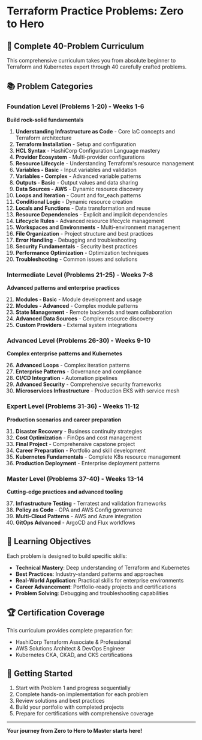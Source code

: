 # Terraform Practice Problems: Zero to Hero

## 🎯 Complete 40-Problem Curriculum

This comprehensive curriculum takes you from absolute beginner to Terraform and Kubernetes expert through 40 carefully crafted problems.

## 📚 Problem Categories

### Foundation Level (Problems 1-20) - Weeks 1-6
**Build rock-solid fundamentals**

1. **Understanding Infrastructure as Code** - Core IaC concepts and Terraform architecture
2. **Terraform Installation** - Setup and configuration
3. **HCL Syntax** - HashiCorp Configuration Language mastery
4. **Provider Ecosystem** - Multi-provider configurations
5. **Resource Lifecycle** - Understanding Terraform's resource management
6. **Variables - Basic** - Input variables and validation
7. **Variables - Complex** - Advanced variable patterns
8. **Outputs - Basic** - Output values and data sharing
9. **Data Sources - AWS** - Dynamic resource discovery
10. **Loops and Iteration** - Count and for_each patterns
11. **Conditional Logic** - Dynamic resource creation
12. **Locals and Functions** - Data transformation and reuse
13. **Resource Dependencies** - Explicit and implicit dependencies
14. **Lifecycle Rules** - Advanced resource lifecycle management
15. **Workspaces and Environments** - Multi-environment management
16. **File Organization** - Project structure and best practices
17. **Error Handling** - Debugging and troubleshooting
18. **Security Fundamentals** - Security best practices
19. **Performance Optimization** - Optimization techniques
20. **Troubleshooting** - Common issues and solutions

### Intermediate Level (Problems 21-25) - Weeks 7-8
**Advanced patterns and enterprise practices**

21. **Modules - Basic** - Module development and usage
22. **Modules - Advanced** - Complex module patterns
23. **State Management** - Remote backends and team collaboration
24. **Advanced Data Sources** - Complex resource discovery
25. **Custom Providers** - External system integrations

### Advanced Level (Problems 26-30) - Weeks 9-10
**Complex enterprise patterns and Kubernetes**

26. **Advanced Loops** - Complex iteration patterns
27. **Enterprise Patterns** - Governance and compliance
28. **CI/CD Integration** - Automation pipelines
29. **Advanced Security** - Comprehensive security frameworks
30. **Microservices Infrastructure** - Production EKS with service mesh

### Expert Level (Problems 31-36) - Weeks 11-12
**Production scenarios and career preparation**

31. **Disaster Recovery** - Business continuity strategies
32. **Cost Optimization** - FinOps and cost management
33. **Final Project** - Comprehensive capstone project
34. **Career Preparation** - Portfolio and skill development
35. **Kubernetes Fundamentals** - Complete K8s resource management
36. **Production Deployment** - Enterprise deployment patterns

### Master Level (Problems 37-40) - Weeks 13-14
**Cutting-edge practices and advanced tooling**

37. **Infrastructure Testing** - Terratest and validation frameworks
38. **Policy as Code** - OPA and AWS Config governance
39. **Multi-Cloud Patterns** - AWS and Azure integration
40. **GitOps Advanced** - ArgoCD and Flux workflows

## 🎯 Learning Objectives

Each problem is designed to build specific skills:

- **Technical Mastery**: Deep understanding of Terraform and Kubernetes
- **Best Practices**: Industry-standard patterns and approaches
- **Real-World Application**: Practical skills for enterprise environments
- **Career Advancement**: Portfolio-ready projects and certifications
- **Problem Solving**: Debugging and troubleshooting capabilities

## 🏆 Certification Coverage

This curriculum provides complete preparation for:
- HashiCorp Terraform Associate & Professional
- AWS Solutions Architect & DevOps Engineer
- Kubernetes CKA, CKAD, and CKS certifications

## 🚀 Getting Started

1. Start with Problem 1 and progress sequentially
2. Complete hands-on implementation for each problem
3. Review solutions and best practices
4. Build your portfolio with completed projects
5. Prepare for certifications with comprehensive coverage

---

**Your journey from Zero to Hero to Master starts here!**
